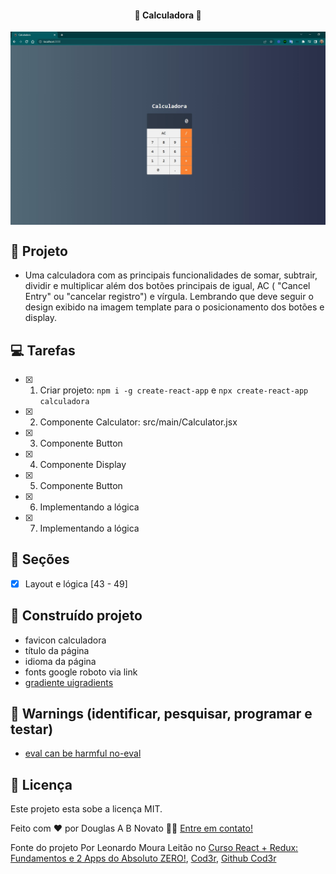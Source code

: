 <h4 align="center"> 
	🚧 Calculadora 🚧
</h4>   

<p align="center" style="display: flex; align-items: flex-start; justify-content: center;"> 
  <img alt="Calculadora" title="#Calculadora" src="./.github/tela-1.jpg" width="600px"> 
</p> 

## 🎨 Projeto

- Uma calculadora com as principais funcionalidades de somar, subtrair, dividir e multiplicar além dos botões principais de igual, AC ( "Cancel Entry" ou "cancelar registro") e vírgula. Lembrando que deve seguir o design exibido na imagem template para o posicionamento dos botões e display.

## 💻 Tarefas

- [x] 1. Criar projeto: `npm i -g create-react-app` e `npx create-react-app calculadora`
- [x] 2. Componente Calculator: src/main/Calculator.jsx
- [x] 3. Componente Button
- [x] 4. Componente Display
- [x] 5. Componente Button
- [x] 6. Implementando a lógica
- [x] 7. Implementando a lógica 

## 🚀 Seções 

- [x] Layout e lógica [43 - 49]   

## 🚀 Construído projeto 

- favicon calculadora
- título da página
- idioma da página
- fonts google roboto via link
- [gradiente uigradients](https://uigradients.com/#CitrusPeel)

## 🚧 Warnings (identificar, pesquisar, programar e testar)
 
- [eval can be harmful  no-eval](https://eslint.org/docs/latest/rules/no-eval) 

## 📝 Licença

Este projeto esta sobe a licença MIT.

Feito com ❤️ por Douglas A B Novato 👋🏽 [Entre em contato!](https://www.linkedin.com/in/douglasabnovato/)
 
Fonte do projeto Por Leonardo Moura Leitão no [Curso React + Redux: Fundamentos e 2 Apps do Absoluto ZERO!](https://www.udemy.com/course/react-redux-pt/), [Cod3r](https://www.cod3r.com.br/), [Github Cod3r](https://github.com/cod3rcursos/curso-react-redux)
